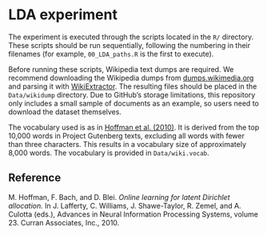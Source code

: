 # LDA experiment

The experiment is executed through the scripts located in the `R/` directory. These scripts should be run sequentially, following the numbering in their filenames (for example, `00_LDA_paths.R` is the first to execute).

Before running these scripts, Wikipedia text dumps are required. We recommend downloading the Wikipedia dumps from [dumps.wikimedia.org](http://dumps.wikimedia.org/enwiki/latest/) and parsing it with [WikiExtractor](https://github.com/attardi/wikiextractor). The resulting files should be placed in the `Data/wikidump` directory. Due to GitHub’s storage limitations, this repository only includes a small sample of documents as an example, so users need to download the dataset themselves.

The vocabulary used is as in [Hoffman et al. (2010)](https://www.di.ens.fr/~fbach/mdhnips2010.pdf). It is derived from the top 10,000 words in Project Gutenberg texts, excluding all words with fewer than three characters. This results in a vocabulary size of approximately 8,000 words. The vocabulary is provided in `Data/wiki.vocab`.

## Reference

M. Hoffman, F. Bach, and D. Blei. *Online learning for latent Dirichlet allocation.* In J. Lafferty, C. Williams, J. Shawe-Taylor, R. Zemel, and A. Culotta (eds.), Advances in Neural Information Processing Systems, volume 23. Curran Associates, Inc., 2010.

